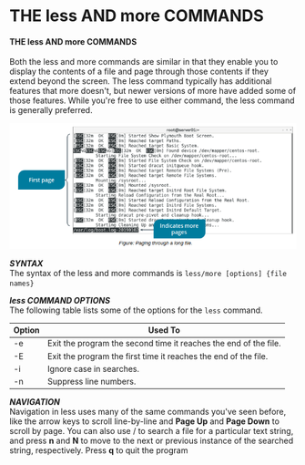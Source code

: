 # THE less AND more COMMANDS

#### THE less AND more COMMANDS

Both the less and more commands are similar in that they enable you to display the contents of a file and page through those contents if they extend beyond the screen. The less command typically has additional features that more doesn't, but newer versions of more have added some of those features. While you're free to use either command, the less command is generally preferred.

![](./img/less.png)

**_SYNTAX_**  
The syntax of the less and more commands is `less/more [options] {file names}`

**_less COMMAND OPTIONS_**  
The following table lists some of the options for the `less` command.

Option | Used To
----- | ----
\-e | Exit the program the second time it reaches the end of the file.
\-E | Exit the program the first time it reaches the end of the file.
\-i | Ignore case in searches.
\-n | Suppress line numbers.

  

**_NAVIGATION_**  
Navigation in less uses many of the same commands you've seen before, like the arrow keys to scroll line-by-line and **Page Up** and **Page Down** to scroll by page. You can also use / to search a file for a particular text string, and press **n** and **N** to move to the next or previous instance of the searched string, respectively. Press **q** to quit the program